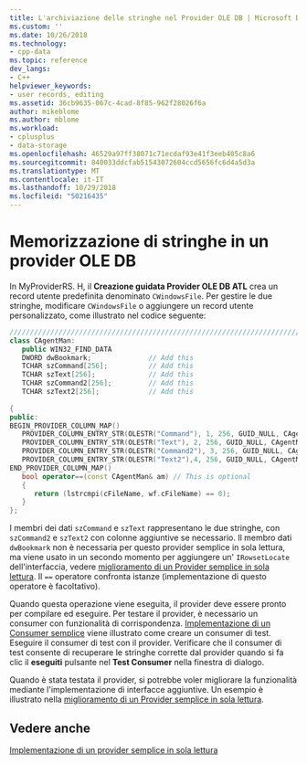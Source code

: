 ```yaml
---
title: L'archiviazione delle stringhe nel Provider OLE DB | Microsoft Docs
ms.custom: ''
ms.date: 10/26/2018
ms.technology:
- cpp-data
ms.topic: reference
dev_langs:
- C++
helpviewer_keywords:
- user records, editing
ms.assetid: 36cb9635-067c-4cad-8f85-962f28026f6a
author: mikeblome
ms.author: mblome
ms.workload:
- cplusplus
- data-storage
ms.openlocfilehash: 46529a97ff38071c71ecdaf93e41f3eeb405c8a6
ms.sourcegitcommit: 840033ddcfab51543072604ccd5656fc6d4a5d3a
ms.translationtype: MT
ms.contentlocale: it-IT
ms.lasthandoff: 10/29/2018
ms.locfileid: "50216435"
---
```

# <a name="storing-strings-in-the-ole-db-provider"></a>Memorizzazione di stringhe in un provider OLE DB

In MyProviderRS. H, il **Creazione guidata Provider OLE DB ATL** crea un record utente predefinita denominato `CWindowsFile`. Per gestire le due stringhe, modificare `CWindowsFile` o aggiungere un record utente personalizzato, come illustrato nel codice seguente:

```cpp
////////////////////////////////////////////////////////////////////////
class CAgentMan: 
   public WIN32_FIND_DATA
   DWORD dwBookmark;              // Add this
   TCHAR szCommand[256];          // Add this
   TCHAR szText[256];             // Add this
   TCHAR szCommand2[256];         // Add this
   TCHAR szText2[256];            // Add this
  
{
public:
BEGIN_PROVIDER_COLUMN_MAP()
   PROVIDER_COLUMN_ENTRY_STR(OLESTR("Command"), 1, 256, GUID_NULL, CAgentMan, szCommand)
   PROVIDER_COLUMN_ENTRY_STR(OLESTR("Text"), 2, 256, GUID_NULL, CAgentMan, szText) 
   PROVIDER_COLUMN_ENTRY_STR(OLESTR("Command2"), 3, 256, GUID_NULL, CAgentMan, szCommand2)
   PROVIDER_COLUMN_ENTRY_STR(OLESTR("Text2"),4, 256, GUID_NULL, CAgentMan, szText2)
END_PROVIDER_COLUMN_MAP()
   bool operator==(const CAgentMan& am) // This is optional 
   {
      return (lstrcmpi(cFileName, wf.cFileName) == 0);
   }
};
```

I membri dei dati `szCommand` e `szText` rappresentano le due stringhe, con `szCommand2` e `szText2` con colonne aggiuntive se necessario. Il membro dati `dwBookmark` non è necessaria per questo provider semplice in sola lettura, ma viene usato in un secondo momento per aggiungere un' `IRowsetLocate` dell'interfaccia, vedere [miglioramento di un Provider semplice in sola lettura](../../data/oledb/enhancing-the-simple-read-only-provider.md). Il `==` operatore confronta istanze (implementazione di questo operatore è facoltativo).

Quando questa operazione viene eseguita, il provider deve essere pronto per compilare ed eseguire. Per testare il provider, è necessario un consumer con funzionalità di corrispondenza. [Implementazione di un Consumer semplice](../../data/oledb/implementing-a-simple-consumer.md) viene illustrato come creare un consumer di test. Eseguire il consumer di test con il provider. Verificare che il consumer di test consente di recuperare le stringhe corrette dal provider quando si fa clic il **eseguiti** pulsante nel **Test Consumer** nella finestra di dialogo.

Quando è stata testata il provider, si potrebbe voler migliorare la funzionalità mediante l'implementazione di interfacce aggiuntive. Un esempio è illustrato nella [miglioramento di un Provider semplice in sola lettura](../../data/oledb/enhancing-the-simple-read-only-provider.md).

## <a name="see-also"></a>Vedere anche

[Implementazione di un provider semplice in sola lettura](../../data/oledb/implementing-the-simple-read-only-provider.md)<br/>
